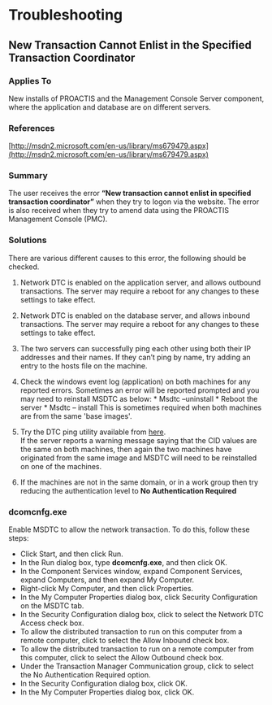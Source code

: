 # Troubleshooting

## New Transaction Cannot Enlist in the Specified Transaction Coordinator 

###  Applies To 
New installs of PROACTIS and the Management Console Server component, where the application and database are on different servers.  

### References 
[http://msdn2.microsoft.com/en-us/library/ms679479.aspx](http://msdn2.microsoft.com/en-us/library/ms679479.aspx)

### Summary 
The user receives the error **“New transaction cannot enlist in specified transaction coordinator”** when they try to logon via the website.  The error is also received when they try to amend data using the PROACTIS Management Console (PMC). 

### Solutions 
There are various different causes to this error, the following should be checked. 

1.    Network DTC is enabled on the application server, and allows outbound transactions. The server may require a reboot for any changes to these settings to take effect. 
2.    Network DTC is enabled on the database server, and allows inbound transactions. The server may require a reboot for any changes to these settings to take effect. 
3.    The two servers can successfully ping each other using both their IP addresses and their names.  If they can’t ping by name, try adding an entry to the hosts file on the machine. 
4.    Check the windows event log (application) on both machines for any reported errors.  Sometimes an error will be reported prompted and you may need to reinstall MSDTC as below: 
    * Msdtc –uninstall 
    * Reboot the server 
    * Msdtc – install 
  This is sometimes required when both machines are from the same 'base images'. 

5.    Try the DTC ping utility available from [here](https://support.microsoft.com/en-gb/help/918331/how-to-troubleshoot-connectivity-issues-in-ms-dtc-by-using-the-dtcping).  
If the server reports a warning message saying that the CID values are the same on both machines, then again the two machines have originated from the same image and MSDTC will need to be reinstalled on one of the machines.
  
6.    If the machines are not in the same domain, or in a work group then try reducing the authentication level to **No Authentication Required**


### dcomcnfg.exe
Enable MSDTC to allow the network transaction. To do this, follow these steps: 

* Click Start, and then click Run. 
* In the Run dialog box, type **dcomcnfg.exe**, and then click OK. 
* In the Component Services window, expand Component Services, expand Computers, and then expand My Computer. 
* Right-click My Computer, and then click Properties. 
* In the My Computer Properties dialog box, click Security Configuration on the MSDTC tab.
* In the Security Configuration dialog box, click to select the Network DTC Access check box. 
* To allow the distributed transaction to run on this computer from a remote computer, click to select the Allow Inbound check box. 
* To allow the distributed transaction to run on a remote computer from this computer, click to select the Allow Outbound check box. 
* Under the Transaction Manager Communication group, click to select the No Authentication Required option. 
* In the Security Configuration dialog box, click OK. 
* In the My Computer Properties dialog box, click OK. 

